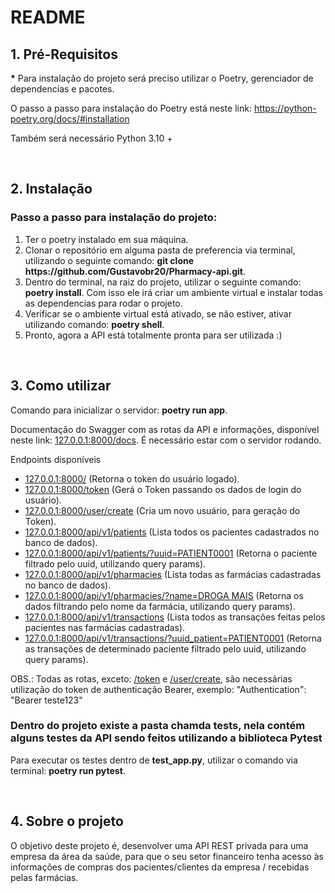 # README

<h2><a>1. Pré-Requisitos</a></h2>

<p><b>*</b> Para instalação do projeto será preciso utilizar o Poetry, gerenciador de dependencias e pacotes.</p>

<p>O passo a passo para instalação do Poetry está neste link: <a href="https://python-poetry.org/docs/#installation">https://python-poetry.org/docs/#installation</a></p>

<p>Também será necessário Python 3.10 +</p><br>

<h2><a>2. Instalação</a></h2>

<h3>Passo a passo para instalação do projeto:</h3>

<ol>
<li>Ter o poetry instalado em sua máquina.</li>
<li>Clonar o repositório em alguma pasta de preferencia via terminal, utilizando o seguinte comando: <b>git clone https://github.com/Gustavobr20/Pharmacy-api.git</b>.</li>
<li>Dentro do terminal, na raiz do projeto, utilizar o seguinte comando: <b>poetry install</b>. Com isso ele irá criar um ambiente virtual e instalar todas as dependencias para rodar o projeto.</b></li>
<li>Verificar se o ambiente virtual está ativado, se não estiver, ativar utilizando comando: <b>poetry shell</b>.</li>
<li>Pronto, agora a API está totalmente pronta para ser utilizada :)</li>
</ol><br>

<h2><a>3. Como utilizar</a></h2>

<p>Comando para inicializar o servidor: <b>poetry run app</b>.</p>

<p>Documentação do Swagger com as rotas da API e informações, disponível neste link: <a href="127.0.0.1/docs">127.0.0.1:8000/docs</a>. É necessário estar com o servidor rodando.</p>

<p>Endpoints disponíveis</p>
<ul>
    <li><a href="#">127.0.0.1:8000/</a> (Retorna o token do usuário logado).</li>
    <li><a href="#">127.0.0.1:8000/token</a> (Gerá o Token passando os dados de login do usuário).</li>
    <li><a href="#">127.0.0.1:8000/user/create</a> (Cria um novo usuário, para geração do Token).</li>
    <li><a href="#">127.0.0.1:8000/api/v1/patients</a> (Lista todos os pacientes cadastrados no banco de dados).</li>
    <li><a href="#">127.0.0.1:8000/api/v1/patients/?uuid=PATIENT0001</a> (Retorna o paciente filtrado pelo uuid, utilizando query params).</li>
    <li><a href="#">127.0.0.1:8000/api/v1/pharmacies</a> (Lista todas as farmácias cadastradas no banco de dados).</li>
    <li><a href="#">127.0.0.1:8000/api/v1/pharmacies/?name=DROGA MAIS</a> (Retorna os dados filtrando pelo nome da farmácia, utilizando query params).</li>
    <li><a href="#">127.0.0.1:8000/api/v1/transactions</a> (Lista todos as transações feitas pelos pacientes nas farmácias cadastradas).</li>
    <li><a href="#">127.0.0.1:8000/api/v1/transactions/?uuid_patient=PATIENT0001</a> (Retorna as transações de determinado paciente filtrado pelo uuid, utilizando query params).</li>
</ul>

<p>OBS.: Todas as rotas, exceto: <a href="#">/token</a> e <a href="#">/user/create</a>, são necessárias utilização do token de authenticação Bearer, exemplo: "Authentication": "Bearer teste123"</p>

<h3>Dentro do projeto existe a pasta chamda <b>tests</b>, nela contém alguns testes da API sendo feitos utilizando a biblioteca <b>Pytest</b></h3>
<p>Para executar os testes dentro de <b>test_app.py</b>, utilizar o comando via terminal: <b>poetry run pytest</b>.</p><br>

<h2><a>4. Sobre o projeto</a></h2>
<p>O objetivo deste projeto é, desenvolver uma API REST privada para uma empresa da área da saúde, para que o seu setor financeiro tenha acesso às informações de
compras dos pacientes/clientes da empresa / recebidas pelas farmácias.</p>